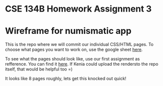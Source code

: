 # CSE 134B Homework Assignment 3
Wireframe for numismatic app 
====
This is the repo where we will commit our individual CSS/HTML pages. To choose what pages you want to
work on, use the google sheet [here](https://docs.google.com/spreadsheets/d/1EWuSO3hb8DuNB266G_IPC64w3RBLd3IGWlyNucOLwEk/edit?usp=sharing).

To see what the pages should look like, use our first assignment as refference. You can find it [here](https://docs.google.com/document/d/1ppfm_JvPCQwaqxGqWvwBQqfLoIjiocE6RQyy6_LTxCE/edit?usp=sharing). If Kenia could upload the rendersto the repo itself, that would be helpful too =)

It looks like 8 pages roughly, lets get this knocked out quick!
